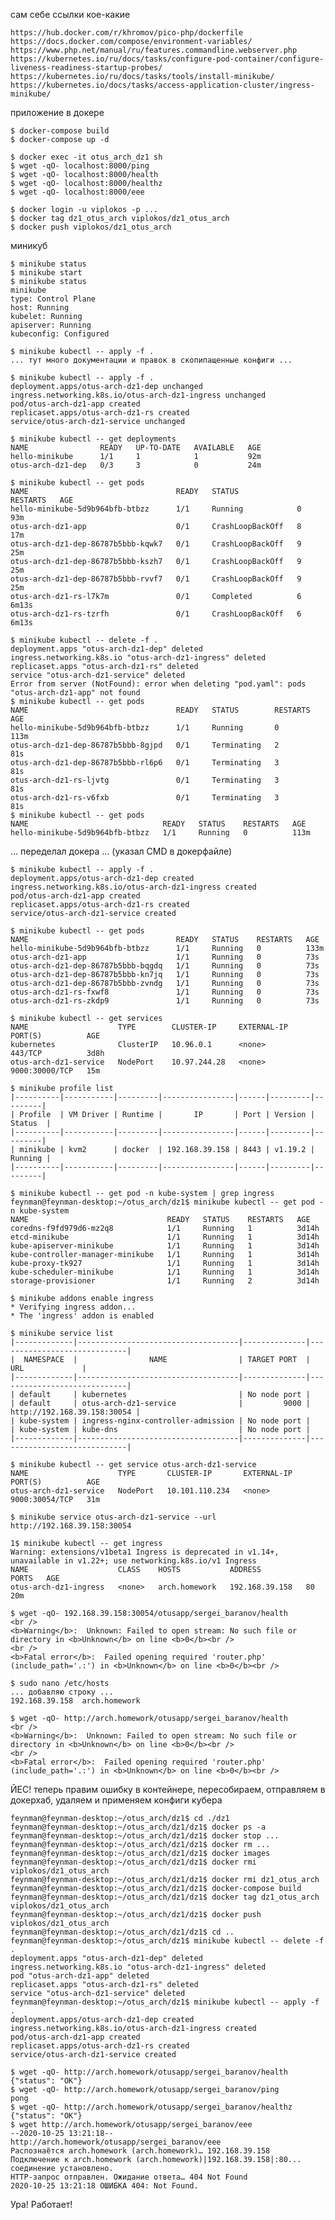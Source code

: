сам себе ссылки кое-какие

    https://hub.docker.com/r/khromov/pico-php/dockerfile
    https://docs.docker.com/compose/environment-variables/
    https://www.php.net/manual/ru/features.commandline.webserver.php
    https://kubernetes.io/ru/docs/tasks/configure-pod-container/configure-liveness-readiness-startup-probes/
    https://kubernetes.io/ru/docs/tasks/tools/install-minikube/
    https://kubernetes.io/docs/tasks/access-application-cluster/ingress-minikube/

приложение в докере

    $ docker-compose build
    $ docker-compose up -d

    $ docker exec -it otus_arch_dz1 sh
    $ wget -qO- localhost:8000/ping
    $ wget -qO- localhost:8000/health
    $ wget -qO- localhost:8000/healthz
    $ wget -qO- localhost:8000/eee

    $ docker login -u viplokos -p ...
    $ docker tag dz1_otus_arch viplokos/dz1_otus_arch
    $ docker push viplokos/dz1_otus_arch

миникуб

    $ minikube status
    $ minikube start
    $ minikube status
    minikube
    type: Control Plane
    host: Running
    kubelet: Running
    apiserver: Running
    kubeconfig: Configured

    $ minikube kubectl -- apply -f .
    ... тут много документации и правок в скопипащенные конфиги ...

    $ minikube kubectl -- apply -f .
    deployment.apps/otus-arch-dz1-dep unchanged
    ingress.networking.k8s.io/otus-arch-dz1-ingress unchanged
    pod/otus-arch-dz1-app created
    replicaset.apps/otus-arch-dz1-rs created
    service/otus-arch-dz1-service unchanged

    $ minikube kubectl -- get deployments
    NAME                READY   UP-TO-DATE   AVAILABLE   AGE
    hello-minikube      1/1     1            1           92m
    otus-arch-dz1-dep   0/3     3            0           24m

    $ minikube kubectl -- get pods
    NAME                                 READY   STATUS             RESTARTS   AGE
    hello-minikube-5d9b964bfb-btbzz      1/1     Running            0          93m
    otus-arch-dz1-app                    0/1     CrashLoopBackOff   8          17m
    otus-arch-dz1-dep-86787b5bbb-kqwk7   0/1     CrashLoopBackOff   9          25m
    otus-arch-dz1-dep-86787b5bbb-kszh7   0/1     CrashLoopBackOff   9          25m
    otus-arch-dz1-dep-86787b5bbb-rvvf7   0/1     CrashLoopBackOff   9          25m
    otus-arch-dz1-rs-l7k7m               0/1     Completed          6          6m13s
    otus-arch-dz1-rs-tzrfh               0/1     CrashLoopBackOff   6          6m13s

    $ minikube kubectl -- delete -f .
    deployment.apps "otus-arch-dz1-dep" deleted
    ingress.networking.k8s.io "otus-arch-dz1-ingress" deleted
    replicaset.apps "otus-arch-dz1-rs" deleted
    service "otus-arch-dz1-service" deleted
    Error from server (NotFound): error when deleting "pod.yaml": pods "otus-arch-dz1-app" not found
    $ minikube kubectl -- get pods
    NAME                                 READY   STATUS        RESTARTS   AGE
    hello-minikube-5d9b964bfb-btbzz      1/1     Running       0          113m
    otus-arch-dz1-dep-86787b5bbb-8gjpd   0/1     Terminating   2          81s
    otus-arch-dz1-dep-86787b5bbb-rl6p6   0/1     Terminating   3          81s
    otus-arch-dz1-rs-ljvtg               0/1     Terminating   3          81s
    otus-arch-dz1-rs-v6fxb               0/1     Terminating   3          81s
    $ minikube kubectl -- get pods
    NAME                              READY   STATUS    RESTARTS   AGE
    hello-minikube-5d9b964bfb-btbzz   1/1     Running   0          113m

... переделал докера ...
(указал CMD в докерфайле)

    $ minikube kubectl -- apply -f .
    deployment.apps/otus-arch-dz1-dep created
    ingress.networking.k8s.io/otus-arch-dz1-ingress created
    pod/otus-arch-dz1-app created
    replicaset.apps/otus-arch-dz1-rs created
    service/otus-arch-dz1-service created

    $ minikube kubectl -- get pods
    NAME                                 READY   STATUS    RESTARTS   AGE
    hello-minikube-5d9b964bfb-btbzz      1/1     Running   0          133m
    otus-arch-dz1-app                    1/1     Running   0          73s
    otus-arch-dz1-dep-86787b5bbb-bqgdq   1/1     Running   0          73s
    otus-arch-dz1-dep-86787b5bbb-kn7jq   1/1     Running   0          73s
    otus-arch-dz1-dep-86787b5bbb-zvndg   1/1     Running   0          73s
    otus-arch-dz1-rs-fxwf8               1/1     Running   0          73s
    otus-arch-dz1-rs-zkdp9               1/1     Running   0          73s

    $ minikube kubectl -- get services
    NAME                    TYPE        CLUSTER-IP     EXTERNAL-IP   PORT(S)          AGE
    kubernetes              ClusterIP   10.96.0.1      <none>        443/TCP          3d8h
    otus-arch-dz1-service   NodePort    10.97.244.28   <none>        9000:30000/TCP   15m

    $ minikube profile list
    |----------|-----------|---------|----------------|------|---------|---------|
    | Profile  | VM Driver | Runtime |       IP       | Port | Version | Status  |
    |----------|-----------|---------|----------------|------|---------|---------|
    | minikube | kvm2      | docker  | 192.168.39.158 | 8443 | v1.19.2 | Running |
    |----------|-----------|---------|----------------|------|---------|---------|

    $ minikube kubectl -- get pod -n kube-system | grep ingress
    feynman@feynman-desktop:~/otus_arch/dz1$ minikube kubectl -- get pod -n kube-system
    NAME                               READY   STATUS    RESTARTS   AGE
    coredns-f9fd979d6-mz2q8            1/1     Running   1          3d14h
    etcd-minikube                      1/1     Running   1          3d14h
    kube-apiserver-minikube            1/1     Running   1          3d14h
    kube-controller-manager-minikube   1/1     Running   1          3d14h
    kube-proxy-tk927                   1/1     Running   1          3d14h
    kube-scheduler-minikube            1/1     Running   1          3d14h
    storage-provisioner                1/1     Running   2          3d14h

    $ minikube addons enable ingress
    * Verifying ingress addon...
    * The 'ingress' addon is enabled

    $ minikube service list
    |-------------|------------------------------------|--------------|-----------------------------|
    |  NAMESPACE  |                NAME                | TARGET PORT  |             URL             |
    |-------------|------------------------------------|--------------|-----------------------------|
    | default     | kubernetes                         | No node port |
    | default     | otus-arch-dz1-service              |         9000 | http://192.168.39.158:30054 |
    | kube-system | ingress-nginx-controller-admission | No node port |
    | kube-system | kube-dns                           | No node port |
    |-------------|------------------------------------|--------------|-----------------------------|

    $ minikube kubectl -- get service otus-arch-dz1-service
    NAME                    TYPE       CLUSTER-IP       EXTERNAL-IP   PORT(S)          AGE
    otus-arch-dz1-service   NodePort   10.101.110.234   <none>        9000:30054/TCP   31m

    $ minikube service otus-arch-dz1-service --url
    http://192.168.39.158:30054

    1$ minikube kubectl -- get ingress
    Warning: extensions/v1beta1 Ingress is deprecated in v1.14+, unavailable in v1.22+; use networking.k8s.io/v1 Ingress
    NAME                    CLASS    HOSTS           ADDRESS          PORTS   AGE
    otus-arch-dz1-ingress   <none>   arch.homework   192.168.39.158   80      20m

    $ wget -qO- 192.168.39.158:30054/otusapp/sergei_baranov/health
    <br />
    <b>Warning</b>:  Unknown: Failed to open stream: No such file or directory in <b>Unknown</b> on line <b>0</b><br />
    <br />
    <b>Fatal error</b>:  Failed opening required 'router.php' (include_path='.:') in <b>Unknown</b> on line <b>0</b><br />

    $ sudo nano /etc/hosts
    ... добавляю строку ...
    192.168.39.158  arch.homework

    $ wget -qO- http://arch.homework/otusapp/sergei_baranov/health
    <br />
    <b>Warning</b>:  Unknown: Failed to open stream: No such file or directory in <b>Unknown</b> on line <b>0</b><br />
    <br />
    <b>Fatal error</b>:  Failed opening required 'router.php' (include_path='.:') in <b>Unknown</b> on line <b>0</b><br />

ЙЕС!
теперь правим ошибку в контейнере, пересобираем, отправляем в докерхаб, удаляем и применяем конфиги кубера

    feynman@feynman-desktop:~/otus_arch/dz1$ cd ./dz1
    feynman@feynman-desktop:~/otus_arch/dz1/dz1$ docker ps -a
    feynman@feynman-desktop:~/otus_arch/dz1/dz1$ docker stop ...
    feynman@feynman-desktop:~/otus_arch/dz1/dz1$ docker rm ...
    feynman@feynman-desktop:~/otus_arch/dz1/dz1$ docker images
    feynman@feynman-desktop:~/otus_arch/dz1/dz1$ docker rmi viplokos/dz1_otus_arch
    feynman@feynman-desktop:~/otus_arch/dz1/dz1$ docker rmi dz1_otus_arch
    feynman@feynman-desktop:~/otus_arch/dz1/dz1$ docker-compose build
    feynman@feynman-desktop:~/otus_arch/dz1/dz1$ docker tag dz1_otus_arch viplokos/dz1_otus_arch
    feynman@feynman-desktop:~/otus_arch/dz1/dz1$ docker push viplokos/dz1_otus_arch
    feynman@feynman-desktop:~/otus_arch/dz1/dz1$ cd ..
    feynman@feynman-desktop:~/otus_arch/dz1$ minikube kubectl -- delete -f .
    deployment.apps "otus-arch-dz1-dep" deleted
    ingress.networking.k8s.io "otus-arch-dz1-ingress" deleted
    pod "otus-arch-dz1-app" deleted
    replicaset.apps "otus-arch-dz1-rs" deleted
    service "otus-arch-dz1-service" deleted
    feynman@feynman-desktop:~/otus_arch/dz1$ minikube kubectl -- apply -f .
    deployment.apps/otus-arch-dz1-dep created
    ingress.networking.k8s.io/otus-arch-dz1-ingress created
    pod/otus-arch-dz1-app created
    replicaset.apps/otus-arch-dz1-rs created
    service/otus-arch-dz1-service created

    $ wget -qO- http://arch.homework/otusapp/sergei_baranov/health
    {"status": "OK"}
    $ wget -qO- http://arch.homework/otusapp/sergei_baranov/ping
    pong
    $ wget -qO- http://arch.homework/otusapp/sergei_baranov/healthz
    {"status": "OK"}
    $ wget http://arch.homework/otusapp/sergei_baranov/eee
    --2020-10-25 13:21:18--  http://arch.homework/otusapp/sergei_baranov/eee
    Распознаётся arch.homework (arch.homework)… 192.168.39.158
    Подключение к arch.homework (arch.homework)|192.168.39.158|:80... соединение установлено.
    HTTP-запрос отправлен. Ожидание ответа… 404 Not Found
    2020-10-25 13:21:18 ОШИБКА 404: Not Found.

Ура! Работает!
